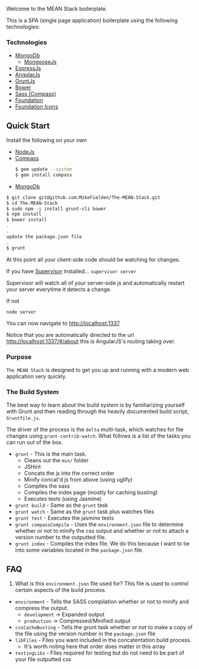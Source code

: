 Welcome to the MEAN Stack boilerplate.

This is a SPA (single page application) boilerplate using the following technologies:

###  Technologies
- [MongoDb](http://www.mongodb.org/)
	- [MongooseJs](http://mongoosejs.com/)
- [ExpressJs](http://expressjs.com/)
- [AngularJs](http://angularjs.org/)
- [GruntJs](http://gruntjs.com/)
- [Bower](http://bower.io/)
- [Sass (Compass)](http://compass-style.org/)
- [Foundation](http://foundation.zurb.com/)
- [Foundation Icons](http://zurb.com/playground/foundation-icons)

## Quick Start
Install the following on your own
- [NodeJs](http://nodejs.org/)
- [Compass](http://compass-style.org/install/)
	```sh
  $ gem update --system
  $ gem install compass
  ```
- [MongoDb](http://www.mongodb.org/downloads)

```sh
$ git clone git@github.com:MikeFielden/The-MEAN-Stack.git
$ cd The-MEAN-Stack
$ sudo npm -g install grunt-cli bower
$ npm install
$ bower install
.
.
update the package.json file
.
$ grunt
```

At this point all your client-side code should be watching for changes.

If you have [Supervisor](https://github.com/isaacs/node-supervisor) installed...
`supervisor server` 

Supervisor will watch all of your server-side js and automatically restart your server everytime it detects a change.

If not 

`node server`

You can now navigate to [http://localhost:1337](http://localhost:1337)

Notice that you are automatically directed to the url [http://localhost:1337/#/about](http://localhost:1337/#/about) this is AngularJS's routing taking over.

### Purpose

`The MEAN Stack` is designed to get you up and running with a modern web application very quickly. 

### The Build System

The best way to learn about the build system is by familiarizing yourself with
Grunt and then reading through the heavily documented build script,
`Gruntfile.js`.

The driver of the process is the `delta` multi-task, which watches for file
changes using `grunt-contrib-watch`. What follows is a list of the tasks you can run out of the box.

* `grunt` - This is the main task.
	- Cleans out the `min/` folder
	- JSHint
	-	Concats the js into the correct order
	- Minify concat'd js from above (using uglify)
	- Compiles the sass
	- Compiles the index page (mostly for caching busting)
	- Executes tests (using Jasmine)
* `grunt build` - Same as the `grunt` task
* `grunt watch` - Same as the `grunt` task plus watches files
* `grunt test` - Executes the jasmine tests
* `grunt compassCompile` - Uses the `environment.json` file to determine whether or not to minify the css output and whether or not to attach a version number to the outputted file.
* `grunt index` - Compiles the index file. We do this because I want to tie into some variables located in the `package.json` file.

## FAQ
1. What is this `environment.json` file used for?
This file is used to control certain aspects of the build process. 

* `environment` - Tells the SASS compilation whether or not to minify and compress the output. 
	- `development` -> Expanded output
	- `production` -> Compressed/Minified output
* `cssCacheBusting` - Tells the grunt task whether or not to make a copy of the file using the version number in the `package.json` file
* `libFiles` - Files you want included in the concatentation build process.
	- It's worth noting here that order does matter in this array
* `testingLibs` - Files required for testing but do not need to be part of your file outputted css

